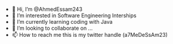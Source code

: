 - 👋 Hi, I’m @AhmedEssam243
- 👀 I’m interested in Software Engineering Interships
- 🌱 I’m currently learning coding with Java
- 💞️ I’m looking to collaborate on ...
- 📫 How to reach me this is my twitter handle (a7MeDeSsAm23)

<!---
AhmedEssam243/AhmedEssam243 is a ✨ special ✨ repository because its `README.md` (this file) appears on your GitHub profile.
You can click the Preview link to take a look at your changes.
--->
